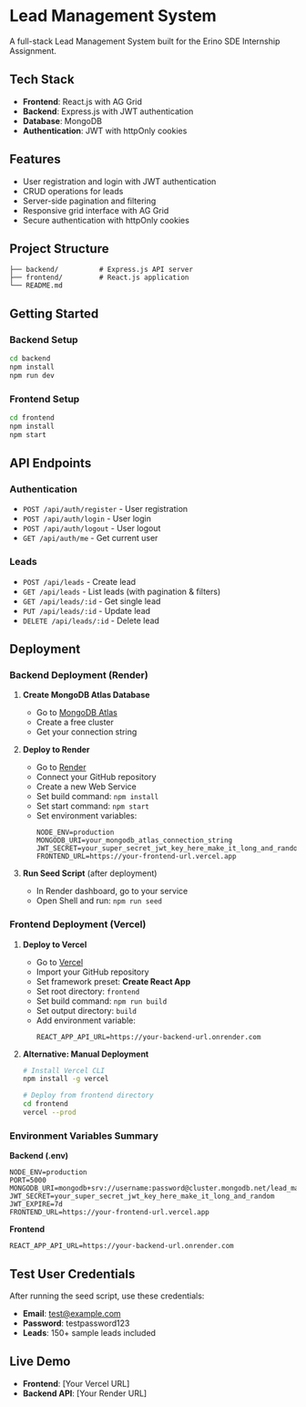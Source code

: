 # Lead Management System

A full-stack Lead Management System built for the Erino SDE Internship Assignment.

## Tech Stack
- **Frontend**: React.js with AG Grid
- **Backend**: Express.js with JWT authentication
- **Database**: MongoDB
- **Authentication**: JWT with httpOnly cookies

## Features
- User registration and login with JWT authentication
- CRUD operations for leads
- Server-side pagination and filtering
- Responsive grid interface with AG Grid
- Secure authentication with httpOnly cookies

## Project Structure
```
├── backend/          # Express.js API server
├── frontend/         # React.js application
└── README.md
```

## Getting Started

### Backend Setup
```bash
cd backend
npm install
npm run dev
```

### Frontend Setup
```bash
cd frontend
npm install
npm start
```

## API Endpoints

### Authentication
- `POST /api/auth/register` - User registration
- `POST /api/auth/login` - User login
- `POST /api/auth/logout` - User logout
- `GET /api/auth/me` - Get current user

### Leads
- `POST /api/leads` - Create lead
- `GET /api/leads` - List leads (with pagination & filters)
- `GET /api/leads/:id` - Get single lead
- `PUT /api/leads/:id` - Update lead
- `DELETE /api/leads/:id` - Delete lead

## Deployment

### Backend Deployment (Render)

1. **Create MongoDB Atlas Database**
   - Go to [MongoDB Atlas](https://cloud.mongodb.com/)
   - Create a free cluster
   - Get your connection string

2. **Deploy to Render**
   - Go to [Render](https://render.com/)
   - Connect your GitHub repository
   - Create a new Web Service
   - Set build command: `npm install`
   - Set start command: `npm start`
   - Set environment variables:
     ```
     NODE_ENV=production
     MONGODB_URI=your_mongodb_atlas_connection_string
     JWT_SECRET=your_super_secret_jwt_key_here_make_it_long_and_random
     FRONTEND_URL=https://your-frontend-url.vercel.app
     ```

3. **Run Seed Script** (after deployment)
   - In Render dashboard, go to your service
   - Open Shell and run: `npm run seed`

### Frontend Deployment (Vercel)

1. **Deploy to Vercel**
   - Go to [Vercel](https://vercel.com/)
   - Import your GitHub repository
   - Set framework preset: **Create React App**
   - Set root directory: `frontend`
   - Set build command: `npm run build`
   - Set output directory: `build`
   - Add environment variable:
     ```
     REACT_APP_API_URL=https://your-backend-url.onrender.com
     ```

2. **Alternative: Manual Deployment**
   ```bash
   # Install Vercel CLI
   npm install -g vercel
   
   # Deploy from frontend directory
   cd frontend
   vercel --prod
   ```

### Environment Variables Summary

**Backend (.env)**
```
NODE_ENV=production
PORT=5000
MONGODB_URI=mongodb+srv://username:password@cluster.mongodb.net/lead_management
JWT_SECRET=your_super_secret_jwt_key_here_make_it_long_and_random
JWT_EXPIRE=7d
FRONTEND_URL=https://your-frontend-url.vercel.app
```

**Frontend**
```
REACT_APP_API_URL=https://your-backend-url.onrender.com
```

## Test User Credentials
After running the seed script, use these credentials:
- **Email**: test@example.com
- **Password**: testpassword123
- **Leads**: 150+ sample leads included

## Live Demo
- **Frontend**: [Your Vercel URL]
- **Backend API**: [Your Render URL]
